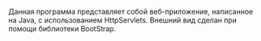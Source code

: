 Данная программа представляет собой веб-приложение, написанное на Java, с использованием HttpServlets. 
Внешний вид сделан при помощи библиотеки BootStrap.
